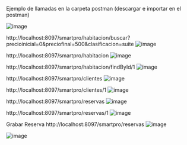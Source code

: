 Ejemplo de llamadas en la carpeta postman (descargar e importar en el postman)

![image](https://github.com/arianr2014/hotelproRest/assets/7255366/048bd10c-904a-48cd-a32f-8f0f64250953)


http://localhost:8097/smartpro/habitacion/buscar?precioinicial=0&preciofinal=500&clasificacion=suite
![image](https://github.com/arianr2014/hotelproRest/assets/7255366/16832b48-9d4a-4b82-8e3d-74dc40134591)


http://localhost:8097/smartpro/habitacion
![image](https://github.com/arianr2014/hotelproRest/assets/7255366/e97110b1-d05e-42dd-89f1-5e38e2735d27)

http://localhost:8097/smartpro/habitacion/findById/1
![image](https://github.com/arianr2014/hotelproRest/assets/7255366/ffee700b-dfb5-4686-a8ea-c1558c7d0a26)

http://localhost:8097/smartpro/clientes
![image](https://github.com/arianr2014/hotelproRest/assets/7255366/c97a27ba-a441-48d0-baf6-ddaa60d32b15)

http://localhost:8097/smartpro/clientes/1
![image](https://github.com/arianr2014/hotelproRest/assets/7255366/1778fadd-bfac-40d9-9931-30d62308de58)

http://localhost:8097/smartpro/reservas
![image](https://github.com/arianr2014/hotelproRest/assets/7255366/69c44183-9ea4-464c-869d-371ae477cab9)

http://localhost:8097/smartpro/reservas/1
![image](https://github.com/arianr2014/hotelproRest/assets/7255366/bdd8f2d8-a04d-4a16-9c13-043f28161223)

Grabar Reserva
http://localhost:8097/smartpro/reservas
![image](https://github.com/arianr2014/hotelproRest/assets/7255366/ef0ed6b2-b990-469c-921f-f8ce0c3275ea)

![image](https://github.com/arianr2014/hotelproRest/assets/7255366/47783ffa-30c3-4e67-b503-4bcece6aeeea)

